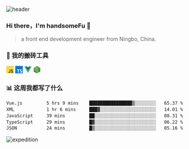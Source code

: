 ![header](https://raw.githubusercontent.com/fzq1998/fzq1998/master/header.png)

### Hi there，I'm handsomeFu 👋

> a front end development engineer from Ningbo, China.

### 🔧 我的搬砖工具
<code><img height="20" src="https://raw.githubusercontent.com/github/explore/80688e429a7d4ef2fca1e82350fe8e3517d3494d/topics/javascript/javascript.png" alt="javascript"></code>
<code><img height="20" src="https://raw.githubusercontent.com/github/explore/80688e429a7d4ef2fca1e82350fe8e3517d3494d/topics/typescript/typescript.png" alt="typescript"></code>
<code><img height="20" src="https://raw.githubusercontent.com/github/explore/80688e429a7d4ef2fca1e82350fe8e3517d3494d/topics/vue/vue.png" alt="vue"></code>
<code><img height="20" src="https://raw.githubusercontent.com/github/explore/80688e429a7d4ef2fca1e82350fe8e3517d3494d/topics/nodejs/nodejs.png" alt="nodejs"></code>



### 📊 这周我都写了什么
<!--START_SECTION:waka-->

```txt
Vue.js         5 hrs 9 mins    ████████████████▒░░░░░░░░   65.37 %
XML            1 hr 6 mins     ███▓░░░░░░░░░░░░░░░░░░░░░   14.01 %
JavaScript     39 mins         ██░░░░░░░░░░░░░░░░░░░░░░░   08.31 %
TypeScript     29 mins         █▓░░░░░░░░░░░░░░░░░░░░░░░   06.22 %
JSON           24 mins         █▒░░░░░░░░░░░░░░░░░░░░░░░   05.16 %
```

<!--END_SECTION:waka-->


![expedition](https://raw.githubusercontent.com/fzq1998/fzq1998/master/expedition.gif)

